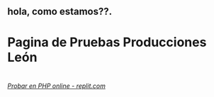<h2>hola, como estamos??.<h2>
  <h1>Pagina de Pruebas Producciones León<h1>
    
<h6> <a href="https://replit.com">Probar en PHP online - replit.com</a> <h6>

